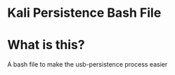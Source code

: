 # Kali Persistence Bash File

# What is this?
A bash file to make the usb-persistence process easier
